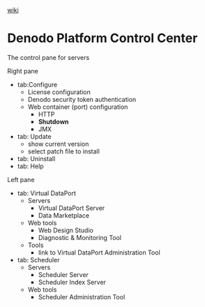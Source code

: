 [wiki](https://github.com/davidkhala/data-integration/wiki/Denodo)

# Denodo Platform Control Center

The control pane for servers

Right pane

- tab:Configure
  - License configuration
  - Denodo security token authentication
  - Web container (port) configuration
    - HTTP
    - **Shutdown**
    - JMX
- tab: Update
  - show current version
  - select patch file to install
- tab: Uninstall
- tab: Help

Left pane
- tab: Virtual DataPort
  - Servers
    - Virtual DataPort Server
    - Data Marketplace
  - Web tools
    - Web Design Studio
    - Diagnostic & Monitoring Tool
  - Tools
    - link to Virtual DataPort Administration Tool
- tab: Scheduler
  - Servers
    - Scheduler Server
    - Scheduler Index Server
  - Web tools
    - Scheduler Administration Tool
